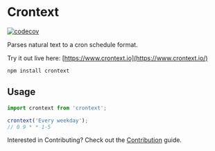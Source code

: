 # Crontext

[![codecov](https://codecov.io/gh/rautio/crontext/graph/badge.svg?token=2D9ALEL4AD)](https://codecov.io/gh/rautio/crontext)

Parses natural text to a cron schedule format.

Try it out live here: [https://www.crontext.io](https://www.crontext.io/)

```
npm install crontext
```

## Usage

```js
import crontext from 'crontext';

crontext('Every weekday');
// 0 9 * * 1-5
```

Interested in Contributing? Check out the [Contribution](./CONTRIBUTING.md) guide.
